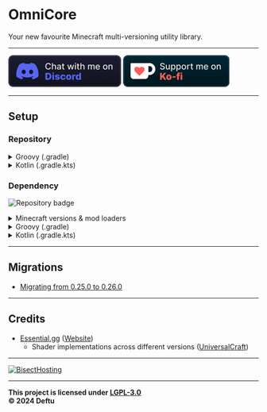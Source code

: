 # OmniCore

Your new favourite Minecraft multi-versioning utility library.

---

[![Discord Badge](https://raw.githubusercontent.com/intergrav/devins-badges/v2/assets/cozy/social/discord-singular_64h.png)](https://s.deftu.dev/discord)
[![Ko-Fi Badge](https://raw.githubusercontent.com/intergrav/devins-badges/v2/assets/cozy/donate/kofi-singular_64h.png)](https://s.deftu.dev/kofi)

---

## Setup

### Repository


<details>
    <summary>Groovy (.gradle)</summary>

```gradle
maven {
    name = "Deftu Releases"
    url = "https://maven.deftu.dev/releases"
}
```
</details>

<details>
    <summary>Kotlin (.gradle.kts)</summary>

```kotlin
maven(url = "https://maven.deftu.dev/releases") {
    name = "Deftu Releases"
}
```
</details>

### Dependency

![Repository badge](https://maven.deftu.dev/api/badge/latest/releases/dev/deftu/omnicore-1.8.9-forge?color=C33F3F&name=OmniCore)

<details>
    <summary>Minecraft versions & mod loaders</summary>

| Minecraft Version | Mod Loader | Target ID         |
| ----------------- | ---------- | ----------------- |
| 1.21.8            | NeoForge   | `1.21.8-neoforge` |
| 1.21.8            | Fabric     | `1.21.8-fabric`   |
| 1.21.7            | NeoForge   | `1.21.7-neoforge` |
| 1.21.7            | Fabric     | `1.21.7-fabric`   |
| 1.21.6            | NeoForge   | `1.21.6-neoforge` |
| 1.21.6            | Fabric     | `1.21.6-fabric`   |
| 1.21.5            | NeoForge   | `1.21.5-neoforge` |
| 1.21.5            | Fabric     | `1.21.5-fabric`   |
| 1.21.4            | NeoForge   | `1.21.4-neoforge` |
| 1.21.4            | Fabric     | `1.21.4-fabric`   |
| 1.21.1            | NeoForge   | `1.21.1-neoforge` |
| 1.21.1            | Fabric     | `1.21.1-fabric`   |
| 1.20.6            | NeoForge   | `1.20.6-neoforge` |
| 1.20.6            | Fabric     | `1.20.6-fabric`   |
| 1.20.4            | NeoForge   | `1.20.4-neoforge` |
| 1.20.4            | Forge      | `1.20.4-forge`    |
| 1.20.4            | Fabric     | `1.20.4-fabric`   |
| 1.20.1            | Forge      | `1.20.1-forge`    |
| 1.20.1            | Fabric     | `1.20.1-fabric`   |
| 1.19.4            | Forge      | `1.19.4-forge`    |
| 1.19.4            | Fabric     | `1.19.4-fabric`   |
| 1.19.2            | Forge      | `1.19.2-forge`    |
| 1.19.2            | Fabric     | `1.19.2-fabric`   |
| 1.18.2            | Forge      | `1.18.2-forge`    |
| 1.18.2            | Fabric     | `1.18.2-fabric`   |
| 1.17.1            | Forge      | `1.17.1-forge`    |
| 1.17.1            | Fabric     | `1.17.1-fabric`   |
| 1.16.5            | Forge      | `1.16.5-forge`    |
| 1.16.5            | Fabric     | `1.16.5-fabric`   |
| 1.12.2            | Forge      | `1.12.2-forge`    |
| 1.8.9             | Forge      | `1.8.9-forge`     |


</details>

<details>
    <summary>Groovy (.gradle)</summary>

```gradle
modImplementation "dev.deftu:omnicore-<minecraft>-<loader>:<version>"
```

</details>

<details>
    <summary>Kotlin (.gradle.kts)</summary>

```gradle
implementation("dev.deftu:omnicore-<minecraft>-<loader>:<version>")
```

</details>

---

## Migrations

- [Migrating from 0.25.0 to 0.26.0](./migrations/0.25.0-to-0-26.0.md)

---

## Credits

- [Essential.gg](https://github.com/EssentialGG) ([Website](https://essential.gg))
  - Shader implementations across different versions ([UniversalCraft](https://github.com/EssentialGG/UniversalCraft))

---

[![BisectHosting](https://www.bisecthosting.com/partners/custom-banners/8fb6621b-811a-473b-9087-c8c42b50e74c.png)](https://s.deftu.dev/bisect)

---

**This project is licensed under [LGPL-3.0][lgpl]**\
**&copy; 2024 Deftu**

[lgpl]: https://www.gnu.org/licenses/lgpl-3.0.en.html
